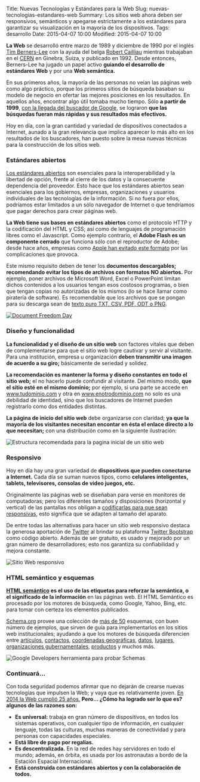 Title: Nuevas Tecnologías y Estándares para la Web
Slug: nuevas-tecnologias-estandares-web
Summary: Los sitios web ahora deben ser responsivos, semánticos y apegarse estrictamente a los estándares para garantizar su visualización en la mayoría de los dispositivos.
Tags: desarrollo
Date: 2015-04-07 10:00
Modified: 2015-04-07 10:00


**La Web** se desarrolló entre marzo de 1989 y diciembre de 1990 por el inglés [Tim Berners-Lee](https://es.wikipedia.org/wiki/Tim_Berners-Lee) con la ayuda del belga [Robert Cailliau](https://es.wikipedia.org/wiki/Robert_Cailliau) mientras trabajaban en el [CERN](https://es.wikipedia.org/wiki/CERN) en Ginebra, Suiza, y publicado en 1992. Desde entonces, Berners-Lee ha jugado un papel activo **guiando el desarrollo de estándares Web** y por una **Web semántica.**

En sus primeros años, la mayoría de las personas no veían las páginas web como algo práctico, porque los primeros sitios de búsqueda basaban su modelo de negocio en ofertar las mejores posiciones en los resultados. En aquellos años, encontrar algo útil tomaba mucho tiempo. Sólo **a partir de 1999**, [con la llegada del buscador de Google](http://es.wikipedia.org/wiki/Motor_de_b%C3%BAsqueda#Historia), se lograron **que las búsquedas fueran más rápidas y sus resultados más efectivos.**

Hoy en día, con la gran cantidad y variedad de dispositivos conectados a Internet, aunado a la gran relevancia que implica aparecer lo más alto en los resultados de los buscadores, han puesto sobre la mesa nuevas técnicas para la construcción de los sitios web.

### Estándares abiertos

[Los estándares abiertos](https://documentfreedom.org/openstandards.es.html) son esenciales para la interoperabilidad y la libertad de opción, frente al cierre de los datos y la consecuente dependencia del proveedor. Esto hace que los estándares abiertos sean esenciales para los gobiernos, empresas, organizaciones y usuarios individuales de las tecnologías de la información. Si no fuera por ellos, podríamos estar limitados a un sólo navegador de Internet o que tendríamos que pagar derechos para crear páginas web.

**La Web tiene sus bases en estándares abiertos** como el protocolo HTTP y la codificación del HTML y CSS; así como de lenguajes de programación libres como el Javascript. Como ejemplo contrario, el **Adobe Flash es un componente cerrado** que funciona sólo con el reproductor de Adobe; desde hace años, empresas como [Apple han evitado este formato](http://es.wikipedia.org/wiki/Adobe_Flash_Player#Origen_flash) por las complicaciones que provoca.

Este mismo requisito deben de tener los **documentos descargables; recomendando evitar los tipos de archivos con formatos NO abiertos.** Por ejemplo, poner archivos de Microsoft Word, Excel o PowerPoint limitan dichos contenidos a los usuarios tengan esos costosos programas, o bien que tengan copias no autorizadas de los mismos (lo se hace llamar como piratería de software). Es recomendable que los archivos que se pongan para su descarga sean de [texto puro TXT, CSV, PDF, ODT o PNG](https://documentfreedom.org/open-standards-examples.es.html).

<a href="https://documentfreedom.org/openstandards.es.html" target="_blanck"><img class="img-fluid" src="document-freedom-day-banner-robots.jpg" alt="Document Freedom Day"></a>

### Diseño y funcionalidad

**La funcionalidad y el diseño de un sitio web** son factores vitales que deben de complementarse para que el sitio web logre cautivar y servir al visitante. Para una institución, empresa u organización **deben transmitir una imagen de acuerdo a su giro;** básicamente de seriedad y solidez.

**La recomendación es mantener la forma y diseño constantes en todo el sitio web;** el no hacerlo puede confundir al visitante. Del mismo modo, **que el sitio esté en el mismo dominio;** por ejemplo, si una parte se accede en www.tudominio.com y otra en www.enotrodominio.com no solo es una debilidad de identidad, sino que los buscadores de Internet pueden registrarlo como dos entidades distintas.

**La página de inicio del sitio web** debe organizarse con claridad; **ya que la mayoría de los visitantes necesitan encontar en ésta el enlace directo a lo que necesitan;** con una distribución como en la siguiente ilustración:

<img class="img-fluid" src="estructura-recomendada-pagina-inicial.png" alt="Estructura recomendada para la pagina inicial de un sitio web">

### Responsivo

Hoy en día hay una gran variedad de **dispositivos que pueden conectarse a Internet.** Cada día se suman nuevos tipos, como **celulares inteligentes, tablets, televisores, consolas de video juegos, etc.**

Originalmente las páginas web se diseñaban para verse en monitores de computadoras; pero los diferentes tamaños y disposiciones (horizontal y vertical) de las pantallas nos obligan a [codificarlas para que sean responsivas](http://www.w3resource.com/responsive-web-design/overview.php), esto significa que se adapten al tamaño del aparato.

De entre todas las alternativas para hacer un sitio web responsivo destaca la generosa aportación de [Twitter](https://about.twitter.com/) al brindar su plataforma [Twitter Bootstrap](http://getbootstrap.com/) como código abierto. Además de ser gratuito, es usado y mejorado por un gran número de desarrolladores; esto nos garantiza su confiabilidad y mejora constante.

<img class="img-fluid" src="sitio-web-responsivo.jpg" alt="Sitio Web responsivo">

### HTML semántico y esquemas

**[HTML semántico](http://es.wikipedia.org/wiki/HTML_sem%C3%A1ntico) es el uso de las etiquetas para reforzar la semántica, o el significado de la información** en las páginas web. El HTML Semántico es procesado por los motores de búsqueda, como Google, Yahoo, Bing, etc. para tomar con certeza los elementos publicados.

[Schema.org](http://schema.org/) provee una colección de [más de 50](http://schema.org/docs/full.html) esquemas, con buen número de ejemplos, que sirven de guía para implementarlos en los sitios web institucionales; ayudando a que los motores de búsqueda diferencien entre [artículos](http://schema.org/Article), [contactos](http://schema.org/ContactPoint), [coordenadas geográficas](http://schema.org/GeoCoordinates), [datos](http://schema.org/Dataset), [lugares](http://schema.org/Place), [organizaciones gubernamentales](http://schema.org/GovernmentOrganization), [productos](http://schema.org/Product) y muchos más.

<img class="img-fluid" src="google-developers-testing-tool-schemas.png" alt="Google Developers herramienta para probar Schemas">

### Continuará...

Con toda seguridad podemos afirmar que no dejarán de crearse nuevas tecnologías que impulsen la Web; y vaya que es relativamente joven. [En 2014 la Web cumplió 25 años.](http://www.webat25.org/) **Pero... ¿Cómo ha logrado ser lo que es? algunos de las razones son:**

* **Es universal:** trabaja en gran número de dispositivos, en todos los sistemas operativos, con cualquier tipo de información, en cualquier lenguaje, todas las culturas, muchas maneras de conectividad y para personas con capacidades especiales.
* **Está libre de pago por regalías.**
* **Es descentralizada.** En la red de redes hay servidores en todo el mundo; además, en órbita, es usada por los astronautas a bordo de la Estación Espacial Internacional.
* **Está construida con estándares abiertos y con la colaboración de todos.**
